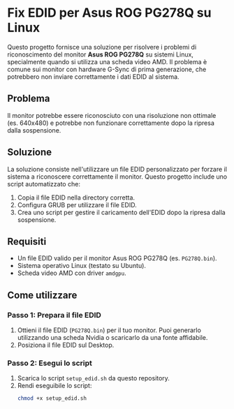 # Fix EDID per Asus ROG PG278Q su Linux

Questo progetto fornisce una soluzione per risolvere i problemi di riconoscimento del monitor **Asus ROG PG278Q** su sistemi Linux, specialmente quando si utilizza una scheda video AMD. Il problema è comune sui monitor con hardware G-Sync di prima generazione, che potrebbero non inviare correttamente i dati EDID al sistema.

## **Problema**
Il monitor potrebbe essere riconosciuto con una risoluzione non ottimale (es. 640x480) e potrebbe non funzionare correttamente dopo la ripresa dalla sospensione.

## **Soluzione**
La soluzione consiste nell'utilizzare un file EDID personalizzato per forzare il sistema a riconoscere correttamente il monitor. Questo progetto include uno script automatizzato che:
1. Copia il file EDID nella directory corretta.
2. Configura GRUB per utilizzare il file EDID.
3. Crea uno script per gestire il caricamento dell'EDID dopo la ripresa dalla sospensione.

## **Requisiti**
- Un file EDID valido per il monitor Asus ROG PG278Q (es. `PG278Q.bin`).
- Sistema operativo Linux (testato su Ubuntu).
- Scheda video AMD con driver `amdgpu`.

## **Come utilizzare**

### **Passo 1: Prepara il file EDID**
1. Ottieni il file EDID (`PG278Q.bin`) per il tuo monitor. Puoi generarlo utilizzando una scheda Nvidia o scaricarlo da una fonte affidabile.
2. Posiziona il file EDID sul Desktop.

### **Passo 2: Esegui lo script**
1. Scarica lo script `setup_edid.sh` da questo repository.
2. Rendi eseguibile lo script:
   ```bash
   chmod +x setup_edid.sh
